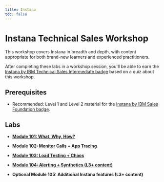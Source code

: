 ```yaml
---
title: Instana
toc: false
---
```


# Instana Technical Sales Workshop

This workshop covers Instana in breadth and depth, with content appropriate for both brand-new learners and experienced practitioners.

After completing these labs in a workshop session, you'll be able to earn the [Instana by IBM Technical Sales Intermediate badge](https://www.credly.com/org/ibm/badge/instana-by-ibm-technical-sales-intermediate) based on a quiz about this workshop.

## Prerequisites

- Recommended: Level 1 and Level 2 material for the [Instana by IBM Sales Foundation badge](https://www.credly.com/org/ibm/badge/instana-by-ibm-sales-foundation).

## Labs

- **[Module 101: What, Why, How?](/instana/101-English)**

- **[Module 102: Monitor Calls + App Tracing](/instana/102-English)**

- **[Module 103: Load Testing + Chaos](/instana/103-English)**

- **[Module 104: Alerting + Synthetics (L3+ content)](/instana/104-English)**

- **Optional Module 105: Additional Instana features (L3+ content)**
